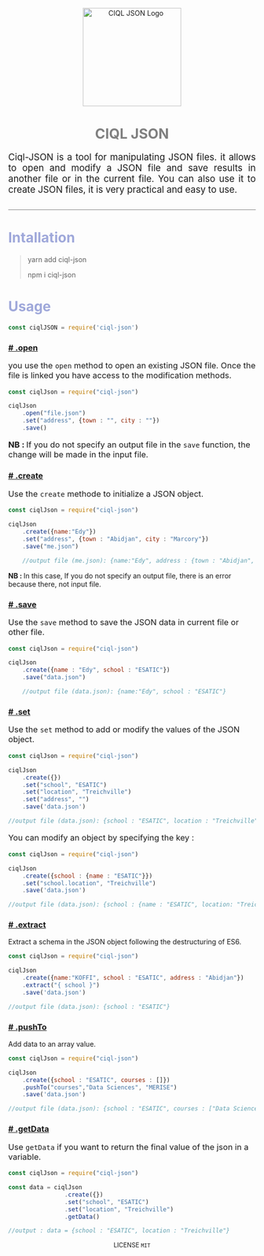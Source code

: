 
<p align="center">
  <img width="200" src="https://raw.githubusercontent.com/dykoffi/files/main/logoCIQLJSON2.png" alt="CIQL JSON Logo">
</p>

<h1 align="center" style="color:grey;font-family:">CIQL JSON</h1>
<p style="font-size:18.5px; border-bottom:1px solid grey; padding-bottom:30px" align="justify">
    Ciql-JSON is a tool for manipulating JSON files. it allows to open and modify a JSON file and save results in another file or in the current file. You can also use it to create JSON files, it is very practical and easy to use.
</p>
<h1 style="color:#9fa8da;">Intallation</h1>

> yarn add ciql-json
> 
> npm i ciql-json

<h1 style="color:#9fa8da;">Usage</h1>


```js
const ciqlJSON = require('ciql-json')
```
<h3 id="funcopen" style="color:#ff80ab;">
<a href="#funcopen"># .open</a></h3>

<p style="font-size:16.5px">
you use the <code>open</code> method to open an existing JSON file. Once the file is linked you have access to the modification methods.
</p>

```js
const ciqlJson = require("ciql-json")

ciqlJson
    .open("file.json")
    .set("address", {town : "", city : ""})
    .save()
```
<p style="font-size:16.5px">
<b>NB : </b> If you do not specify an output file in the <code>save</code> function, the change will be made in the input file.
</p>


<h3 id="funccreate" style="color:#ff80ab;">
<a href="#funccreate"># .create</a></h3>
<p style="font-size:16.5px">
Use the  <code>create</code>  methode to initialize a JSON object.
</p>

```js
const ciqlJson = require("ciql-json")

ciqlJson
    .create({name:"Edy"})
    .set("address", {town : "Abidjan", city : "Marcory"})
    .save("me.json")

    //output file (me.json): {name:"Edy", address : {town : "Abidjan", city : "Marcory"}
```
<b>NB : </b>In this case, If you do not specify an output file, there is an error because there, not input file.
</p>

<h3 id="funcsave" style="color:#ff80ab;">
<a href="#funcsave"># .save</a> </h3>
<p style="font-size:16.5px">
Use the <code>save</code> method to save the JSON data in current file or other file.
</p>

```js
const ciqlJson = require("ciql-json")

ciqlJson
    .create({name : "Edy", school : "ESATIC"})
    .save("data.json")

    //output file (data.json): {name:"Edy", school : "ESATIC"}
```

<h3 id="funcset" style="color:#ff80ab;">
<a href="#funcset">#  .set</a></h3>

<p style="font-size:16.5px">
Use the <code>set</code> method to add or modify the values ​​of the JSON object.
</p>


```js
const ciqlJson = require("ciql-json")

ciqlJson
    .create({})
    .set("school", "ESATIC")
    .set("location", "Treichville")
    .set("address", "")
    .save('data.json')

//output file (data.json): {school : "ESATIC", location : "Treichville", address : ""}
```

<p style="font-size:16.5px">
You can modify an object by specifying the key : 
</p>

```js
const ciqlJson = require("ciql-json")

ciqlJson
    .create({school : {name : "ESATIC"}})
    .set("school.location", "Treichville")
    .save('data.json')

//output file (data.json): {school : {name : "ESATIC", location: "Treichville",}}
```


<h3 id="funcextract" style="color:#ff80ab;">
<a href="#funcextract">#  .extract</a></h3>
Extract a schema in the JSON object following the destructuring of ES6.
</p>

```js
const ciqlJson = require("ciql-json")

ciqlJson
    .create({name:"KOFFI", school : "ESATIC", address : "Abidjan"})
    .extract("{ school }")
    .save('data.json')

//output file (data.json): {school : "ESATIC"}
```

<h3 id="funcpush" style="color:#ff80ab;">
<a href="#funcpush">#  .pushTo</a></h3>
Add data to an array value.
</p>

```js
const ciqlJson = require("ciql-json")

ciqlJson
    .create({school : "ESATIC", courses : []})
    .pushTo("courses","Data Sciences", "MERISE")
    .save('data.json')

//output file (data.json): {school : "ESATIC", courses : ["Data Sciences", "MERISE"]}
```

<h3 id="funcgetData" style="color:#ff80ab;">
<a href="#funcgetData"># .getData</a></h3>

<p style="font-size:16.5px">
Use <code>getData</code> if you want to return the final value of the json in a variable.
</p>


```js
const ciqlJson = require("ciql-json")

const data = ciqlJson
                .create({})
                .set("school", "ESATIC")
                .set("location", "Treichville")
                .getData()

//output : data = {school : "ESATIC", location : "Treichville"}
```

<p align="center" style="font-size:12.5px">
LICENSE <code>MIT</code>
</p>